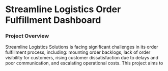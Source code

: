 # Streamline Logistics Order Fulfillment Dashboard

### Project Overview
Streamline Logistics Solutions is facing significant challenges in its order fulfillment process, including: mounting order backlogs, lack of order visibility for customers, rising customer dissatisfaction due to delays and poor communication, and escalating operational costs. This project aims to
